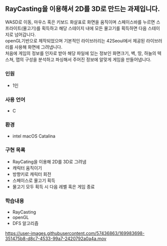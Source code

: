 ## RayCasting을 이용해서 2D를 3D로 만드는 과제입니다.

WASD로 이동, 마우스 혹은 키보드 화살표로 화면을 움직이며 스페이스바를 누르면 스프라이트(물고기)를 획득하고 해당 스테이지 내에 모든 물고기를 획득하면 다음 스테이지로 넘어갑니다.<br/>
openGL기반으로 제작되었으며 기본적인 라이브러리는 42Seoul에서 제공된 라이브러리를 사용해 화면에 그려냅니다.<br/>
처음에 게임의 정보를 인자로 받아 해당 파일에 있는 정보인 화면크기, 벽, 땅, 하늘의 텍스쳐, 맵의 구성을 분석하고 파싱해서 주어진 정보에 알맞게 게임을 만들어냅니다.<br/>
### 인원
- 1인


### 사용 언어
- C

### 환경
- intel macOS Catalina

### 구현 목록
- RayCating을 이용해 2D를 3D로 그려냄
- 캐릭터 움직이기
- 방향키로 캐릭터 회전
- 스페이스로 물고기 획득
- 물고기 모두 획득 시 다음 레벨 혹은 게임 종료

### 학습내용
- RayCasting
- openGL
- DFS 알고리즘


https://user-images.githubusercontent.com/57436863/169983698-351475b8-d8c7-4533-99a7-2420792a0a4a.mov

